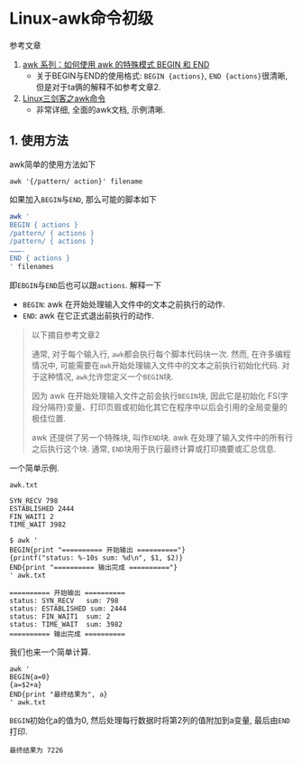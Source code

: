 # Linux-awk命令初级

参考文章

1. [awk 系列：如何使用 awk 的特殊模式 BEGIN 和 END ]((https://linux.cn/article-7654-1.html))
    - 关于BEGIN与END的使用格式: `BEGIN {actions}`, `END {actions}`很清晰, 但是对于ta俩的解释不如参考文章2.
2. [Linux三剑客之awk命令](https://www.cnblogs.com/ginvip/p/6352157.html)
    - 非常详细, 全面的awk文档, 示例清晰.

## 1. 使用方法

awk简单的使用方法如下

```
awk '{/pattern/ action}' filename
```

如果加入`BEGIN`与`END`, 那么可能的脚本如下

```bash
awk '
BEGIN { actions } 
/pattern/ { actions }
/pattern/ { actions }
……….
END { actions } 
' filenames 
```

即`EBGIN`与`END`后也可以跟`actions`. 解释一下

- `BEGIN`: awk 在开始处理输入文件中的文本之前执行的动作.
- `END`: awk 在它正式退出前执行的动作.

> 以下摘自参考文章2
> 
> 通常, 对于每个输入行, `awk`都会执行每个脚本代码块一次. 然而, 在许多编程情况中, 可能需要在`awk`开始处理输入文件中的文本之前执行初始化代码. 对于这种情况, `awk`允许您定义一个`BEGIN`块. 
> 
> 因为 awk 在开始处理输入文件之前会执行`BEGIN`块, 因此它是初始化 FS(字段分隔符)变量、打印页眉或初始化其它在程序中以后会引用的全局变量的极佳位置. 
> 
> awk 还提供了另一个特殊块, 叫作`END`块. awk 在处理了输入文件中的所有行之后执行这个块. 通常, `END`块用于执行最终计算或打印摘要或汇总信息. 

一个简单示例.

`awk.txt`

```
SYN_RECV 798
ESTABLISHED 2444
FIN_WAIT1 2
TIME_WAIT 3982
```

```console
$ awk '
BEGIN{print "========== 开始输出 =========="} 
{printf("status: %-10s sum: %d\n", $1, $2)} 
END{print "========== 输出完成 =========="}
' awk.txt

========== 开始输出 ==========
status: SYN_RECV   sum: 798
status: ESTABLISHED sum: 2444
status: FIN_WAIT1  sum: 2
status: TIME_WAIT  sum: 3982
========== 输出完成 ==========
```

我们也来一个简单计算.

```
awk '
BEGIN{a=0}
{a=$2+a}
END{print "最终结果为", a}
' awk.txt
```

`BEGIN`初始化a的值为0, 然后处理每行数据时将第2列的值附加到a变量, 最后由`END`打印.

```
最终结果为 7226
```
